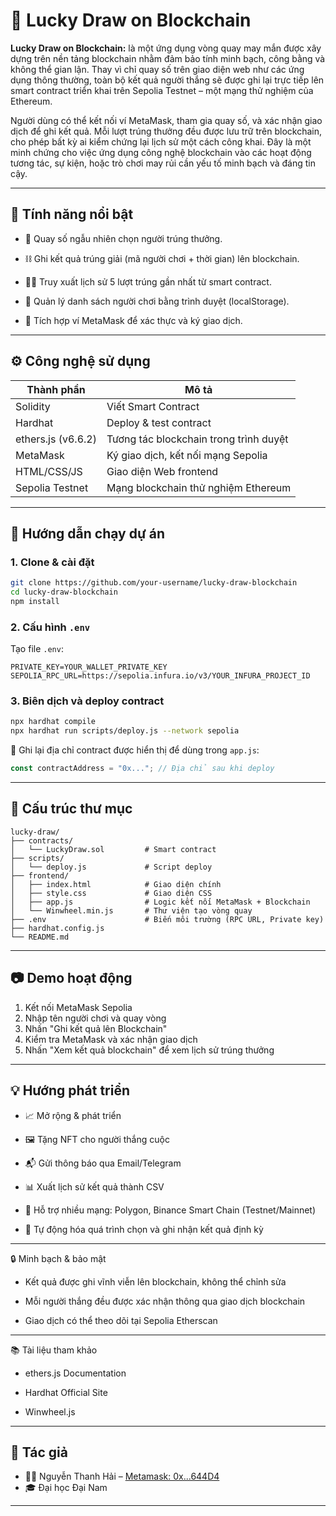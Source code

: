 
# 🎡 Lucky Draw on Blockchain

**Lucky Draw on Blockchain:** là một ứng dụng vòng quay may mắn được xây dựng trên nền tảng blockchain nhằm đảm bảo tính minh bạch, công bằng và không thể gian lận. Thay vì chỉ quay số trên giao diện web như các ứng dụng thông thường, toàn bộ kết quả người thắng sẽ được ghi lại trực tiếp lên smart contract triển khai trên Sepolia Testnet – một mạng thử nghiệm của Ethereum.

Người dùng có thể kết nối ví MetaMask, tham gia quay số, và xác nhận giao dịch để ghi kết quả. Mỗi lượt trúng thưởng đều được lưu trữ trên blockchain, cho phép bất kỳ ai kiểm chứng lại lịch sử một cách công khai. Đây là một minh chứng cho việc ứng dụng công nghệ blockchain vào các hoạt động tương tác, sự kiện, hoặc trò chơi may rủi cần yếu tố minh bạch và đáng tin cậy.

---

## 🚀 Tính năng nổi bật

- 🔄 Quay số ngẫu nhiên chọn người trúng thưởng.

- ⛓️ Ghi kết quả trúng giải (mã người chơi + thời gian) lên blockchain.

- 🕵️‍♂️ Truy xuất lịch sử 5 lượt trúng gần nhất từ smart contract.

- 💾 Quản lý danh sách người chơi bằng trình duyệt (localStorage).

- 🔐 Tích hợp ví MetaMask để xác thực và ký giao dịch.

---

## ⚙️ Công nghệ sử dụng

| Thành phần         | Mô tả                                     |
|--------------------|--------------------------------------------|
| Solidity           | Viết Smart Contract                       |
| Hardhat            | Deploy & test contract                    |
| ethers.js (v6.6.2) | Tương tác blockchain trong trình duyệt    |
| MetaMask           | Ký giao dịch, kết nối mạng Sepolia       |
| HTML/CSS/JS        | Giao diện Web frontend                    |
| Sepolia Testnet    | Mạng blockchain thử nghiệm Ethereum       |

---

## 🚀 Hướng dẫn chạy dự án

### 1. Clone & cài đặt
```bash
git clone https://github.com/your-username/lucky-draw-blockchain
cd lucky-draw-blockchain
npm install
```

### 2. Cấu hình `.env`
Tạo file `.env`:
```env
PRIVATE_KEY=YOUR_WALLET_PRIVATE_KEY
SEPOLIA_RPC_URL=https://sepolia.infura.io/v3/YOUR_INFURA_PROJECT_ID
```

### 3. Biên dịch và deploy contract
```bash
npx hardhat compile
npx hardhat run scripts/deploy.js --network sepolia
```

📌 Ghi lại địa chỉ contract được hiển thị để dùng trong `app.js`:
```js
const contractAddress = "0x..."; // Địa chỉ sau khi deploy
```

---

## 🧠 Cấu trúc thư mục

```
lucky-draw/
├── contracts/
│   └── LuckyDraw.sol         # Smart contract
├── scripts/
│   └── deploy.js             # Script deploy
├── frontend/
│   ├── index.html            # Giao diện chính
│   ├── style.css             # Giao diện CSS
│   ├── app.js                # Logic kết nối MetaMask + Blockchain
│   └── Winwheel.min.js       # Thư viện tạo vòng quay
├── .env                      # Biến môi trường (RPC URL, Private key)
├── hardhat.config.js
└── README.md
```

---

## 📷 Demo hoạt động

1. Kết nối MetaMask Sepolia
2. Nhập tên người chơi và quay vòng
3. Nhấn "Ghi kết quả lên Blockchain"
4. Kiểm tra MetaMask và xác nhận giao dịch
5. Nhấn "Xem kết quả blockchain" để xem lịch sử trúng thưởng

---

## 💡 Hướng phát triển

- 📈 Mở rộng & phát triển

- 🖼️ Tặng NFT cho người thắng cuộc

- 📬 Gửi thông báo qua Email/Telegram

- 📊 Xuất lịch sử kết quả thành CSV

- 🔗 Hỗ trợ nhiều mạng: Polygon, Binance Smart Chain (Testnet/Mainnet)

- 🎯 Tự động hóa quá trình chọn và ghi nhận kết quả định kỳ

---

🔒 Minh bạch & bảo mật

- Kết quả được ghi vĩnh viễn lên blockchain, không thể chỉnh sửa

- Mỗi người thắng đều được xác nhận thông qua giao dịch blockchain

- Giao dịch có thể theo dõi tại Sepolia Etherscan

---

📚 Tài liệu tham khảo

- ethers.js Documentation

- Hardhat Official Site

- Winwheel.js

---

## 👤 Tác giả

- 👨‍💻 Nguyễn Thanh Hải – [Metamask: 0x...644D4](https://sepolia.etherscan.io/address/0x...)
- 🎓 Đại học Đại Nam


---

